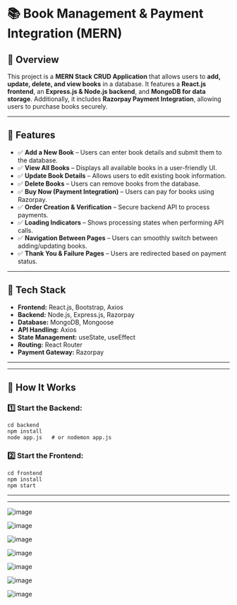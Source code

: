 # 📚 Book Management & Payment Integration (MERN)

## 🔹 Overview
This project is a **MERN Stack CRUD Application** that allows users to **add, update, delete, and view books** in a database. It features a **React.js frontend**, an **Express.js & Node.js backend**, and **MongoDB for data storage**. Additionally, it includes **Razorpay Payment Integration**, allowing users to purchase books securely.

---

## 🔹 Features
- ✅ **Add a New Book** – Users can enter book details and submit them to the database.
- ✅ **View All Books** – Displays all available books in a user-friendly UI.
- ✅ **Update Book Details** – Allows users to edit existing book information.
- ✅ **Delete Books** – Users can remove books from the database.
- ✅ **Buy Now (Payment Integration)** – Users can pay for books using Razorpay.
- ✅ **Order Creation & Verification** – Secure backend API to process payments.
- ✅ **Loading Indicators** – Shows processing states when performing API calls.
- ✅ **Navigation Between Pages** – Users can smoothly switch between adding/updating books.
- ✅ **Thank You & Failure Pages** – Users are redirected based on payment status.

---

## 🔹 Tech Stack
- **Frontend:** React.js, Bootstrap, Axios
- **Backend:** Node.js, Express.js, Razorpay
- **Database:** MongoDB, Mongoose
- **API Handling:** Axios
- **State Management:** useState, useEffect
- **Routing:** React Router
- **Payment Gateway:** Razorpay

---

---

## 🔹 How It Works

### 1️⃣ Start the Backend:
```
cd backend
npm install
node app.js   # or nodemon app.js
```

### 2️⃣ Start the Frontend:
```
cd frontend
npm install
npm start
```
---

---

![image](https://github.com/user-attachments/assets/af7166a4-47fd-431a-8569-c9052737336c)

![image](https://github.com/user-attachments/assets/79a2104c-b06a-4c23-a68d-33a18598cb76)

![image](https://github.com/user-attachments/assets/ee649b6e-1d9b-4845-9719-5a2858a80342)

![image](https://github.com/user-attachments/assets/cccb9416-bf92-4a31-a527-9d4aee3b8e69)

![image](https://github.com/user-attachments/assets/5f10b554-89c7-4fea-adc5-039c6b5fc736)

![image](https://github.com/user-attachments/assets/10baad7a-2444-420d-87ea-99bc4cbcbefa)

![image](https://github.com/user-attachments/assets/a68448a2-fb13-47d1-9046-25f418728aa9)









